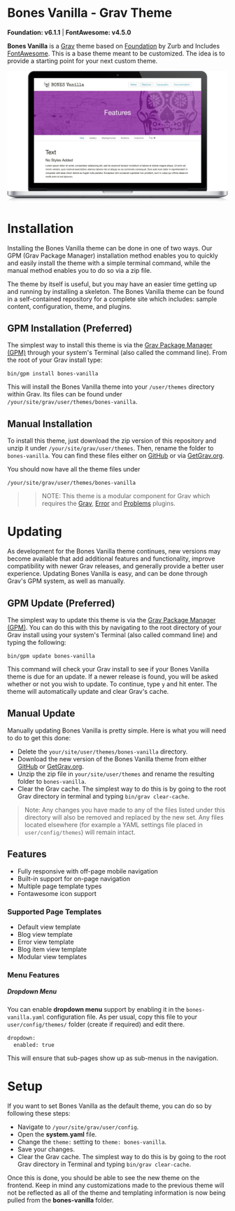# Bones Vanilla - Grav Theme

**Foundation: v6.1.1** | **FontAwesome: v4.5.0**

**Bones Vanilla** is a [Grav](http://getgrav.org) theme based on [Foundation](http://foundation.zurb.com/) by Zurb and Includes [FontAwesome](https://fortawesome.github.io/Font-Awesome/). This is a base theme meant to be customized. The idea is to provide a starting point for your next custom theme.

![Bones Vanilla Screenshot](assets/bones-vanilla-macbook-pro.png)

# Installation

Installing the Bones Vanilla theme can be done in one of two ways. Our GPM (Grav Package Manager) installation method enables you to quickly and easily install the theme with a simple terminal command, while the manual method enables you to do so via a zip file. 

The theme by itself is useful, but you may have an easier time getting up and running by installing a skeleton. The Bones Vanilla theme can be found in a self-contained repository for a complete site which includes: sample content, configuration, theme, and plugins.

## GPM Installation (Preferred)

The simplest way to install this theme is via the [Grav Package Manager (GPM)](http://learn.getgrav.org/advanced/grav-gpm) through your system's Terminal (also called the command line).  From the root of your Grav install type:

    bin/gpm install bones-vanilla

This will install the Bones Vanilla theme into your `/user/themes` directory within Grav. Its files can be found under `/your/site/grav/user/themes/bones-vanilla`.

## Manual Installation

To install this theme, just download the zip version of this repository and unzip it under `/your/site/grav/user/themes`. Then, rename the folder to `bones-vanilla`. You can find these files either on [GitHub](https://github.com/getgrav/grav-theme-bones-vanilla) or via [GetGrav.org](http://getgrav.org/downloads/themes).

You should now have all the theme files under

    /your/site/grav/user/themes/bones-vanilla

>> NOTE: This theme is a modular component for Grav which requires the [Grav](http://github.com/getgrav/grav), [Error](https://github.com/getgrav/grav-theme-error) and [Problems](https://github.com/getgrav/grav-plugin-problems) plugins.

# Updating

As development for the Bones Vanilla theme continues, new versions may become available that add additional features and functionality, improve compatibility with newer Grav releases, and generally provide a better user experience. Updating Bones Vanilla is easy, and can be done through Grav's GPM system, as well as manually.

## GPM Update (Preferred)

The simplest way to update this theme is via the [Grav Package Manager (GPM)](http://learn.getgrav.org/advanced/grav-gpm). You can do this with this by navigating to the root directory of your Grav install using your system's Terminal (also called command line) and typing the following:

    bin/gpm update bones-vanilla

This command will check your Grav install to see if your Bones Vanilla theme is due for an update. If a newer release is found, you will be asked whether or not you wish to update. To continue, type `y` and hit enter. The theme will automatically update and clear Grav's cache.

## Manual Update

Manually updating Bones Vanilla is pretty simple. Here is what you will need to do to get this done:

* Delete the `your/site/user/themes/bones-vanilla` directory.
* Download the new version of the Bones Vanilla theme from either [GitHub](https://github.com/getgrav/grav-theme-bones-vanilla) or [GetGrav.org](http://getgrav.org/downloads/themes#extras).
* Unzip the zip file in `your/site/user/themes` and rename the resulting folder to `bones-vanilla`.
* Clear the Grav cache. The simplest way to do this is by going to the root Grav directory in terminal and typing `bin/grav clear-cache`.

> Note: Any changes you have made to any of the files listed under this directory will also be removed and replaced by the new set. Any files located elsewhere (for example a YAML settings file placed in `user/config/themes`) will remain intact.

## Features

* Fully responsive with off-page mobile navigation
* Built-in support for on-page navigation
* Multiple page template types
* Fontawesome icon support

### Supported Page Templates

* Default view template
* Blog view template
* Error view template
* Blog item view template
* Modular view templates

### Menu Features

##### Dropdown Menu

You can enable **dropdown menu** support by enabling it in the `bones-vanilla.yaml` configuration file. As per usual, copy this file to your `user/config/themes/` folder (create if required) and edit there.

```
dropdown:
  enabled: true
```

This will ensure that sub-pages show up as sub-menus in the navigation.

# Setup

If you want to set Bones Vanilla as the default theme, you can do so by following these steps:

* Navigate to `/your/site/grav/user/config`.
* Open the **system.yaml** file.
* Change the `theme:` setting to `theme: bones-vanilla`.
* Save your changes.
* Clear the Grav cache. The simplest way to do this is by going to the root Grav directory in Terminal and typing `bin/grav clear-cache`.

Once this is done, you should be able to see the new theme on the frontend. Keep in mind any customizations made to the previous theme will not be reflected as all of the theme and templating information is now being pulled from the **bones-vanilla** folder.
